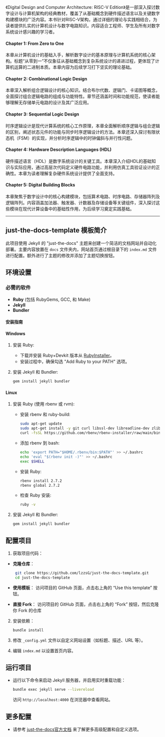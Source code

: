 《Digital Design and Computer Architecture: RISC-V Edition》是一部深入探讨数字设计与计算机架构的经典教材，覆盖了从基础概念到硬件描述语言以及关键数字构建模块的广泛内容。本书针对RISC-V架构，通过详细的理论与实践相结合，为读者提供扎实的计算机设计与数字电路知识。内容适合工程师、学生及所有对数字系统设计感兴趣的学习者。

#### **Chapter 1: From Zero to One**
本章从计算机设计的基础入手，解析数字设计的基本原理与计算机系统的核心架构。标题“从零到一”不仅象征从基础概念到复杂系统设计的递进过程，更体现了计算机运算的二进制本质。本章内容为后续学习打下坚实的理论基础。

#### **Chapter 2: Combinational Logic Design**
本章深入解析组合逻辑设计的核心知识。结合布尔代数、逻辑门、卡诺图等概念，全面探讨组合逻辑电路的组成与功能特性。章节还涵盖时间和功能规范，使读者能够理解无存储单元电路的设计及其广泛应用。

#### **Chapter 3: Sequential Logic Design**
时序逻辑设计是现代计算系统的核心工作原理，本章全面解析顺序逻辑与组合逻辑的区别，阐述状态元件的功能与同步时序逻辑设计的方法。本章还深入探讨有限状态机（FSM）的实现，并分析时序逻辑中的时钟偏斜与并行性问题。

#### **Chapter 4: Hardware Description Languages (HDL)**
硬件描述语言（HDL）是数字系统设计的关键工具。本章深入介绍HDL的基础知识与实际应用，通过高层次代码定义硬件电路功能，并利用仿真工具验证设计的正确性。本章为读者理解复杂硬件系统设计提供了全面支持。

#### **Chapter 5: Digital Building Blocks**
本章聚焦于数字设计中的核心构建模块，包括算术电路、时序电路、存储器阵列及逻辑阵列。内容涵盖加法器、触发器、计数器及存储设备等关键组件，深入探讨这些模块在现代计算设备中的基础性作用，为后续学习奠定实践基础。

---

## just-the-docs-template 模板简介


此项目使用 Jekyll 的 "just-the-docs" 主题来创建一个简洁的文档网站并自动化部署。主要内容放置在 `docs` 文件夹内，网站首页通过根目录下的 `index.md` 文件进行配置。额外进行了主题的修改并添加了主题切换按钮。

## 环境设置

### 必需的软件

- **Ruby** (包括 RubyGems, GCC, 和 Make)
- **Jekyll**
- **Bundler**

#### 安装指南

#### Windows

1. 安装 Ruby:

   - 下载并安装 Ruby+Devkit 版本从 [RubyInstaller](https://rubyinstaller.org/downloads/)。
   - 安装过程中，确保勾选 "Add Ruby to your PATH" 选项。

2. 安装 Jekyll 和 Bundler:

   ```bash
   gem install jekyll bundler
   ```

#### Linux

1. 安装 Ruby (使用 rbenv 或 rvm):

   - 安装 rbenv 和 ruby-build:

     ```bash
     sudo apt-get update
     sudo apt-get install -y git curl libssl-dev libreadline-dev zlib1g-dev autoconf bison build-essential libyaml-dev libreadline-dev libncurses5-dev libffi-dev libgdbm-dev
     curl -fsSL https://github.com/rbenv/rbenv-installer/raw/main/bin/rbenv-installer | bash
     ```

   - 添加 rbenv 到 bash:

     ```bash
     echo 'export PATH="$HOME/.rbenv/bin:$PATH"' >> ~/.bashrc
     echo 'eval "$(rbenv init -)"' >> ~/.bashrc
     exec $SHELL
     ```

   - 安装 Ruby:

     ```bash
     rbenv install 2.7.2
     rbenv global 2.7.2
     ```

   - 检查 Ruby 安装:

     ```bash
     ruby -v
     ```

2. 安装 Jekyll 和 Bundler:

   ```bash
   gem install jekyll bundler
   ```

## 配置项目

1. 获取项目代码：

- **克隆仓库**：

  ```bash
   git clone https://github.com/lzzsG/just-the-docs-template.git
   cd just-the-docs-template
  ```

- **使用模板**： 访问项目的 GitHub 页面，点击右上角的 “Use this template” 按钮。

- **直接 Fork**： 访问项目的 GitHub 页面，点击右上角的 “Fork” 按钮，然后克隆你 Fork 的仓库


2. 安装依赖：

   ```bash
   bundle install
   ```

3. 修改 `_config.yml` 文件以自定义网站设置（如标题、描述、URL 等）。

4. 编辑 `index.md` 以设置首页内容。

## 运行项目

- 运行以下命令来启动 Jekyll 服务器，并启用实时重载功能：

  ```bash
  bundle exec jekyll serve --livereload
  ```

  访问 `http://localhost:4000` 在浏览器中查看网站。

## 更多配置

- 请参考 [just-the-docs官方文档](https://just-the-docs.com/) 来了解更多高级配置和自定义选项。
